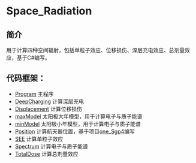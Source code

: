 # Space_Radiation  
## 简介
用于计算四种空间辐射，包括单粒子效应、位移损伤、深层充电效应、总剂量效应，基于C#编写。

## 代码框架：  
* [Program](./Space_Radiation/Program.cs)  主程序
* [DeepCharging](./Space_Radiation/DeepCharging.cs) 计算深层充电
* [Displacement](./Space_Radiation/Displacement.cs) 计算位移损伤
* [maxModel](./Space_Radiation/maxModel.cs) 太阳极大年模型，用于计算电子与质子能谱
* [minModel](./Space_Radiation/minModel.cs) 太阳极小年模型，用于计算电子与质子能谱
* [Position](./Space_Radiation/Position.cs) 计算航天器位置，基于项目[one_Sgp4](https://github.com/1manprojects/one_Sgp4)编写
* [SEE](./Space_Radiation/SEE.cs) 计算单粒子效应
* [Spectrum](./Space_Radiation/Spectrum.cs) 计算电子与质子能谱
* [TotalDose](./Space_Radiation/TotalDose.cs) 计算总剂量效应
